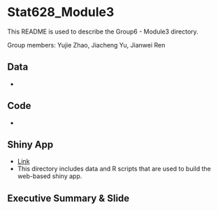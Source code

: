 # Stat628_Module3

This README is used to describe the Group6 - Module3 directory.

Group members: Yujie Zhao, Jiacheng Yu, Jianwei Ren

## Data
- 

## Code
- 

## Shiny App
- [Link](https://amandadata2022.shinyapps.io/Group6/)
- This directory includes data and R scripts that are used to build the web-based shiny app.

## Executive Summary & Slide